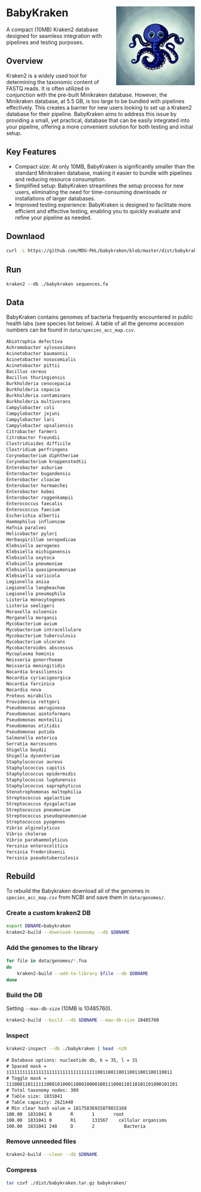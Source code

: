 # BabyKraken <img src='images/logo.png' align="right" height="210" />

A compact (10MB) Kraken2 database designed for seamless integration with pipelines and testing purposes.

## Overview
Kraken2 is a widely used tool for determining the taxonomic content of FASTQ reads. It is often utilized in conjunction with the pre-built Minikraken database. However, the Minikraken database, at 5.5 GB, is too large to be bundled with pipelines effectively. This creates a barrier for new users looking to set up a Kraken2 database for their pipeline. BabyKraken aims to address this issue by providing a small, yet practical, database that can be easily integrated into your pipeline, offering a more convenient solution for both testing and initial setup.

## Key Features
- Compact size: At only 10MB, BabyKraken is significantly smaller than the standard Minikraken database, making it easier to bundle with pipelines and reducing resource consumption.
- Simplified setup: BabyKraken streamlines the setup process for new users, eliminating the need for time-consuming downloads or installations of larger databases.
- Improved testing experience: BabyKraken is designed to facilitate more efficient and effective testing, enabling you to quickly evaluate and refine your pipeline as needed.

## Downlaod 

```bash
curl -L https://github.com/MDU-PHL/babykraken/blob/master/dist/babykraken.tar.gz?raw=true | tar xz
```

## Run

```
kraken2 --db ./babykraken sequences.fa
```

## Data 

BabyKraken contains genomes of bacteria frequently encountered in public health labs (see species list below). A table of all the genome accession numbers can be found in `data/species_acc_map.csv`.

```
Abiotrophia defectiva
Achromobacter xylosoxidans
Acinetobacter baumannii
Acinetobacter nosocomialis
Acinetobacter pittii
Bacillus cereus
Bacillus thuringiensis
Burkholderia cenocepacia
Burkholderia cepacia
Burkholderia contaminans
Burkholderia multivorans
Campylobacter coli
Campylobacter jejuni
Campylobacter lari
Campylobacter upsaliensis
Citrobacter farmeri
Citrobacter freundii
Clostridioides difficile
Clostridium perfringens
Corynebacterium diphtheriae
Corynebacterium kroppenstedtii
Enterobacter asburiae
Enterobacter bugandensis
Enterobacter cloacae
Enterobacter hormaechei
Enterobacter kobei
Enterobacter roggenkampii
Enterococcus faecalis
Enterococcus faecium
Escherichia albertii
Haemophilus influenzae
Hafnia paralvei
Helicobacter pylori
Herbaspirillum seropedicae
Klebsiella aerogenes
Klebsiella michiganensis
Klebsiella oxytoca
Klebsiella pneumoniae
Klebsiella quasipneumoniae
Klebsiella variicola
Legionella anisa
Legionella longbeachae
Legionella pneumophila
Listeria monocytogenes
Listeria seeligeri
Moraxella osloensis
Morganella morganii
Mycobacterium avium
Mycobacterium intracellulare
Mycobacterium tuberculosis
Mycobacterium ulcerans
Mycobacteroides abscessus
Mycoplasma hominis
Neisseria gonorrhoeae
Neisseria meningitidis
Nocardia brasiliensis
Nocardia cyriacigeorgica
Nocardia farcinica
Nocardia nova
Proteus mirabilis
Providencia rettgeri
Pseudomonas aeruginosa
Pseudomonas azotoformans
Pseudomonas monteilii
Pseudomonas otitidis
Pseudomonas putida
Salmonella enterica
Serratia marcescens
Shigella boydii
Shigella dysenteriae
Staphylococcus aureus
Staphylococcus capitis
Staphylococcus epidermidis
Staphylococcus lugdunensis
Staphylococcus saprophyticus
Stenotrophomonas maltophilia
Streptococcus agalactiae
Streptococcus dysgalactiae
Streptococcus pneumoniae
Streptococcus pseudopneumoniae
Streptococcus pyogenes
Vibrio alginolyticus
Vibrio cholerae
Vibrio parahaemolyticus
Yersinia enterocolitica
Yersinia frederiksenii
Yersinia pseudotuberculosis
```

## Rebuild 

To rebuild the Babykraken download all of the genomes in `species_acc_map.csv` from NCBI and save them in `data/genomes/`. 

### Create a custom kraken2 DB

```bash
export DBNAME=babykraken
kraken2-build --download-taxonomy --db $DBNAME
```

### Add the genomes to the library
```bash
for file in data/genomes/*.fna
do
    kraken2-build --add-to-library $file --db $DBNAME
done
```

### Build the DB 

Setting `--max-db-size` (10MB is 10485760).

```bash
kraken2-build --build --db $DBNAME --max-db-size 10485760
```

### Inspect 

```bash
kraken2-inspect --db ./babykraken | head -n20
```
```
# Database options: nucleotide db, k = 35, l = 31
# Spaced mask = 11111111111111111111111111111111110011001100110011001100110011
# Toggle mask = 1110001101111110001010001100010000100111000110110101101000101101
# Total taxonomy nodes: 309
# Table size: 1831041
# Table capacity: 2621440
# Min clear hash value = 18175836915879815168
100.00  1831041 0       R       1       root
100.00  1831041 0       R1      131567    cellular organisms
100.00  1831041 248     D       2           Bacteria
```

### Remove unneeded files

```bash
kraken2-build --clean --db $DBNAME
```

### Compress

```bash
tar czvf ./dist/babykraken.tar.gz babykraken/
```